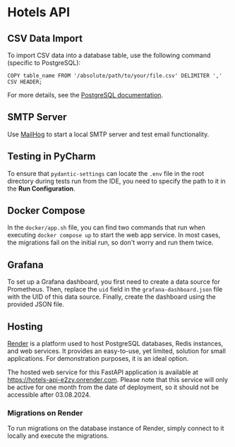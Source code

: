 # Hotels API

## CSV Data Import

To import CSV data into a database table, use the following command (specific to PostgreSQL):

```postgresql
COPY table_name FROM '/absolute/path/to/your/file.csv' DELIMITER ',' CSV HEADER;
```

For more details, see the [PostgreSQL documentation](https://www.postgresql.org/docs/current/sql-copy.html).

## SMTP Server

Use [MailHog](https://github.com/mailhog/MailHog) to start a local SMTP server and test email functionality.

## Testing in PyCharm

To ensure that `pydantic-settings` can locate the `.env` file in the root directory during tests run from the IDE, you
need to specify the path to it in the **Run Configuration**.

## Docker Compose

In the `docker/app.sh` file, you can find two commands that run when executing `docker compose up` to start the web app
service. In most cases, the migrations fail on the initial run, so don't worry and run them twice.

## Grafana

To set up a Grafana dashboard, you first need to create a data source for Prometheus. Then, replace the `uid` field in
the `grafana-dashboard.json` file with the UID of this data source. Finally, create the dashboard using the provided
JSON file.

## Hosting

[Render](https://dashboard.render.com/) is a platform used to host PostgreSQL databases, Redis instances, and web
services. It provides an easy-to-use, yet limited, solution for small applications. For demonstration purposes, it is an
ideal option.

The hosted web service for this FastAPI application is available at https://hotels-api-e2zy.onrender.com. Please note
that this service will only be active for one month from the date of deployment, so it should not be accessible after
03.08.2024.

### Migrations on Render

To run migrations on the database instance of Render, simply connect to it locally and execute the migrations.

